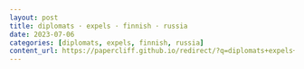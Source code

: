 ```yaml
---
layout: post
title: diplomats · expels · finnish · russia
date: 2023-07-06
categories: [diplomats, expels, finnish, russia]
content_url: https://papercliff.github.io/redirect/?q=diplomats+expels+finnish+russia&tbs=cdr:1,cd_min:7/5/2023,cd_max:7/7/2023
---
```

